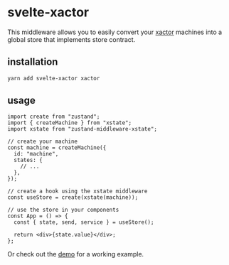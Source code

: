# svelte-xactor

This middleware allows you to easily convert your [xactor](https://github.com/statelyai/xactor) machines into a global store that implements store contract.

## installation

```sh
yarn add svelte-xactor xactor
```

## usage

```tsx
import create from "zustand";
import { createMachine } from "xstate";
import xstate from "zustand-middleware-xstate";

// create your machine
const machine = createMachine({
  id: "machine",
  states: {
    // ...
  },
});

// create a hook using the xstate middleware
const useStore = create(xstate(machine));

// use the store in your components
const App = () => {
  const { state, send, service } = useStore();

  return <div>{state.value}</div>;
};
```

Or check out the [demo](https://biowaffeln.github.io/zustand-middleware-xstate/) for a working example.